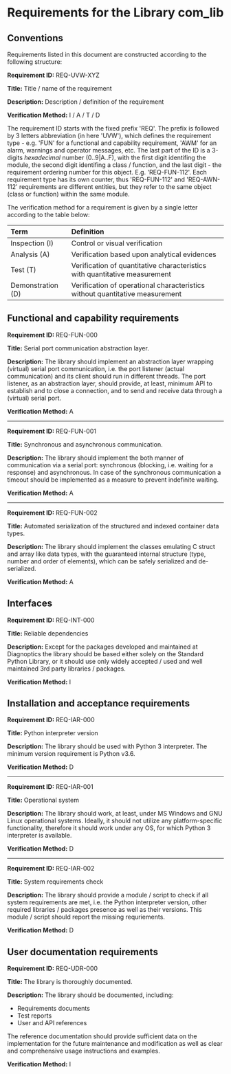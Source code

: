 # Requirements for the Library com_lib

## Conventions

Requirements listed in this document are constructed according to the following structure:

**Requirement ID:** REQ-UVW-XYZ

**Title:** Title / name of the requirement

**Description:** Description / definition of the requirement

**Verification Method:** I / A / T / D

The requirement ID starts with the fixed prefix 'REQ'. The prefix is followed by 3 letters abbreviation (in here 'UVW'), which defines the requirement type - e.g. 'FUN' for a functional and capability requirement, 'AWM' for an alarm, warnings and operator messages, etc. The last part of the ID is a 3-digits *hexadecimal* number (0..9|A..F), with the first digit identifing the module, the second digit identifing a class / function, and the last digit - the requirement ordering number for this object. E.g. 'REQ-FUN-112'. Each requirement type has its own counter, thus 'REQ-FUN-112' and 'REQ-AWN-112' requirements are different entities, but they refer to the same object (class or function) within the same module.

The verification method for a requirement is given by a single letter according to the table below:

| **Term**          | **Definition**                                                               |
| :---------------- | :--------------------------------------------------------------------------- |
| Inspection (I)    | Control or visual verification                                               |
| Analysis (A)      | Verification based upon analytical evidences                                 |
| Test (T)          | Verification of quantitative characteristics with quantitative measurement   |
| Demonstration (D) | Verification of operational characteristics without quantitative measurement |

## Functional and capability requirements

**Requirement ID:** REQ-FUN-000

**Title:** Serial port communication abstraction layer.

**Description:** The library should implement an abstraction layer wrapping (virtual) serial port communication, i.e. the port listener (actual communication) and its client should run in different threads. The port listener, as an abstraction layer, should provide, at least, minimum API to establish and to close a connection, and to send and receive data through a (virtual) serial port.

**Verification Method:** A

---

**Requirement ID:** REQ-FUN-001

**Title:** Synchronous and asynchronous communication.

**Description:** The library should implement the both manner of communication via a serial port: synchronous (blocking, i.e. waiting for a response) and asynchronous. In case of the synchronous communication a timeout should be implemented as a measure to prevent indefinite waiting.

**Verification Method:** A

---

**Requirement ID:** REQ-FUN-002

**Title:** Automated serialization of the structured and indexed container data types.

**Description:** The library should implement the classes emulating C struct and array like data types, with the guaranteed internal structure (type, number and order of elements), which can be safely serialized and de-serialized.

**Verification Method:** A

## Interfaces

**Requirement ID:** REQ-INT-000

**Title:** Reliable dependencies

**Description:** Except for the packages developed and maintained at Diagnoptics the library should be based either solely on the Standard Python Library, or it should use only widely accepted / used and well maintained 3rd party libraries / packages.

**Verification Method:** I

## Installation and acceptance requirements

**Requirement ID:** REQ-IAR-000

**Title:** Python interpreter version

**Description:** The library should be used with Python 3 interpreter. The minimum version requirement is Python v3.6.

**Verification Method:** D

---

**Requirement ID:** REQ-IAR-001

**Title:** Operational system

**Description:** The library should work, at least, under MS Windows and GNU Linux operational systems. Ideally, it should not utilize any platform-specific functionality, therefore it should work under any OS, for which Python 3 interpreter is available.

**Verification Method:** D

---

**Requirement ID:** REQ-IAR-002

**Title:** System requirements check

**Description:** The library should provide a module / script to check if all system requirements are met, i.e. the Python interpreter version, other required libraries / packages presence as well as their versions. This module / script should report the missing requriements.

**Verification Method:** D

## User documentation requirements

**Requirement ID:** REQ-UDR-000

**Title:** The library is thoroughly documented.

**Description:** The library should be documented, including:

* Requirements documents
* Test reports
* User and API references

The reference documentation should provide sufficient data on the implementation for the future maintenance and modification as well as clear and comprehensive usage instructions and examples.

**Verification Method:** I
